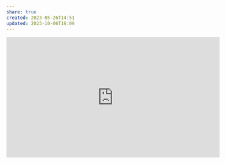 ```yaml
---
share: true
created: 2023-05-26T14:51
updated: 2023-10-06T16:09
---
```

<iframe width="560" height="315" src="https://www.youtube.com/embed/SkNGxM4LRKQ" title="YouTube video player" frameborder="0" allow="accelerometer; autoplay; clipboard-write; encrypted-media; gyroscope; picture-in-picture; web-share" allowfullscreen></iframe>

